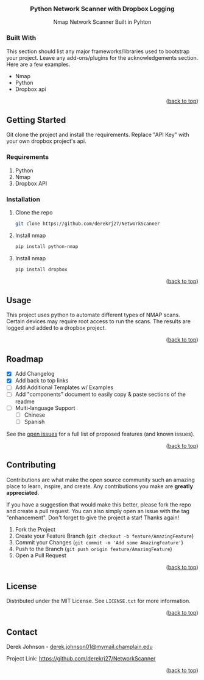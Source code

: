 <!-- Improved compatibility of back to top link: See: https://github.com/othneildrew/Best-README-Template/pull/73 -->
<a name="readme-top"></a>
<!--
*** Thanks for checking out the Best-README-Template. If you have a suggestion
*** that would make this better, please fork the repo and create a pull request
*** or simply open an issue with the tag "enhancement".
*** Don't forget to give the project a star!
*** Thanks again! Now go create something AMAZING! :D
-->



<!-- PROJECT SHIELDS -->
<!--
*** I'm using markdown "reference style" links for readability.
*** Reference links are enclosed in brackets [ ] instead of parentheses ( ).
*** See the bottom of this document for the declaration of the reference variables
*** for contributors-url, forks-url, etc. This is an optional, concise syntax you may use.
*** https://www.markdownguide.org/basic-syntax/#reference-style-links
-->




<br />
<div align="center">

  <h3 align="center">Python Network Scanner with Dropbox Logging</h3>

  <p align="center">
    Nmap Network Scanner Built in Pyhton
    <br />
  </p>
</div>


### Built With

This section should list any major frameworks/libraries used to bootstrap your project. Leave any add-ons/plugins for the acknowledgements section. Here are a few examples.

* Nmap
* Python
* Dropbox api

<p align="right">(<a href="#readme-top">back to top</a>)</p>



<!-- GETTING STARTED -->
## Getting Started

Git clone the project and install the requirements. Replace "API Key" with your own dropbox project's api. 

### Requirements

1. Python
2. Nmap
3. Dropbox API

### Installation

1. Clone the repo
   ```sh
   git clone https://github.com/derekrj27/NetworkScanner
   ```
3. Install nmap
   ```sh
   pip install python-nmap
   ```
4. Install nmap
   ```sh
   pip install dropbox
   ```

<p align="right">(<a href="#readme-top">back to top</a>)</p>



<!-- USAGE EXAMPLES -->
## Usage

This project uses python to automate different types of NMAP scans. Certain devices may require root access to run the scans. The results are logged and added to a dropbox project.

<p align="right">(<a href="#readme-top">back to top</a>)</p>



<!-- ROADMAP -->
## Roadmap

- [x] Add Changelog
- [x] Add back to top links
- [ ] Add Additional Templates w/ Examples
- [ ] Add "components" document to easily copy & paste sections of the readme
- [ ] Multi-language Support
    - [ ] Chinese
    - [ ] Spanish

See the [open issues](https://github.com/othneildrew/Best-README-Template/issues) for a full list of proposed features (and known issues).

<p align="right">(<a href="#readme-top">back to top</a>)</p>



<!-- CONTRIBUTING -->
## Contributing

Contributions are what make the open source community such an amazing place to learn, inspire, and create. Any contributions you make are **greatly appreciated**.

If you have a suggestion that would make this better, please fork the repo and create a pull request. You can also simply open an issue with the tag "enhancement".
Don't forget to give the project a star! Thanks again!

1. Fork the Project
2. Create your Feature Branch (`git checkout -b feature/AmazingFeature`)
3. Commit your Changes (`git commit -m 'Add some AmazingFeature'`)
4. Push to the Branch (`git push origin feature/AmazingFeature`)
5. Open a Pull Request

<p align="right">(<a href="#readme-top">back to top</a>)</p>



<!-- LICENSE -->
## License

Distributed under the MIT License. See `LICENSE.txt` for more information.

<p align="right">(<a href="#readme-top">back to top</a>)</p>



<!-- CONTACT -->
## Contact

Derek Johnson - derek.johnson01@mymail.champlain.edu

Project Link: https://github.com/derekrj27/NetworkScanner

<p align="right">(<a href="#readme-top">back to top</a>)</p>
